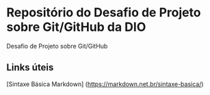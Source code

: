 #  Repositório do Desafio de Projeto sobre Git/GitHub da DIO
Desafio de Projeto sobre Git/GitHub

## Links úteis
[Sintaxe Básica Markdown] (https://markdown.net.br/sintaxe-basica/)
